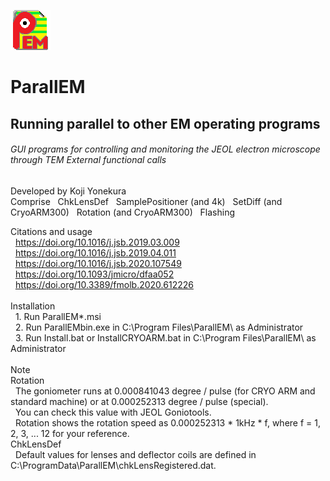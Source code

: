 ![Top](ParallEM.png)
# ParallEM
## Running parallel to other EM operating programs
###### GUI programs for controlling and monitoring the JEOL electron microscope through TEM External functional calls<BR>
Developed by Koji Yonekura<BR>
  Comprise
  &nbsp; ChkLensDef
  &nbsp; SamplePositioner (and 4k)
  &nbsp; SetDiff (and CryoARM300)
  &nbsp; Rotation (and CryoARM300)
  &nbsp; Flashing
  
Citations and usage<BR>
  &nbsp; https://doi.org/10.1016/j.jsb.2019.03.009<BR>
  &nbsp; https://doi.org/10.1016/j.jsb.2019.04.011<BR>
  &nbsp; https://doi.org/10.1016/j.jsb.2020.107549<BR>
  &nbsp; https://doi.org/10.1093/jmicro/dfaa052<BR>
  &nbsp; https://doi.org/10.3389/fmolb.2020.612226<BR>
  <BR>
  Installation<BR>
  &nbsp;&nbsp;1. Run ParallEM*.msi<BR>
  &nbsp;&nbsp;2. Run ParallEMbin.exe in C:\Program Files\ParallEM\ as Administrator<BR>
  &nbsp;&nbsp;3. Run Install.bat or InstallCRYOARM.bat in C:\Program Files\ParallEM\ as Administrator<BR>
<BR>
  Note<BR>
  Rotation<BR>
 &nbsp; The goniometer runs at 0.000841043 degree / pulse (for CRYO ARM and standard machine) or at 0.000252313 degree / pulse (special).<BR>
 &nbsp; You can check this value with JEOL Goniotools.<BR>
 &nbsp; Rotation shows the rotation speed as 0.000252313 * 1kHz * f, where f = 1, 2, 3, ... 12 for your reference.<BR>
  ChkLensDef<BR>
 &nbsp; Default values for lenses and deflector coils are defined in C:\ProgramData\ParallEM\chkLensRegistered.dat.<BR>

 
